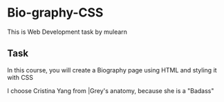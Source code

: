 # Bio-graphy-CSS
This is Web Development task by mulearn 
## Task

In this course, you will create a Biography page using HTML and styling it with CSS

I choose Cristina Yang from |Grey's anatomy, because she is a "Badass"
